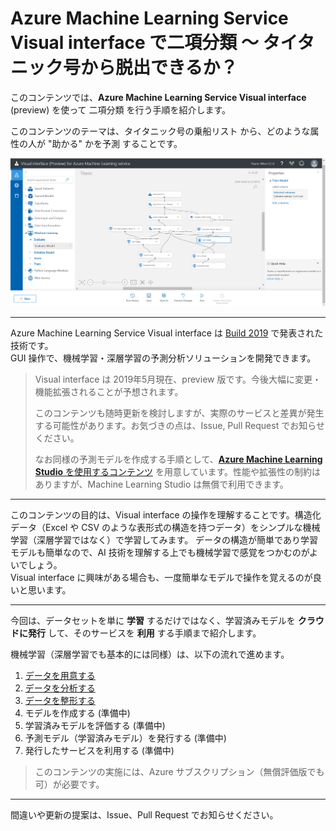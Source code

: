 # Azure Machine Learning Service Visual interface で二項分類 ～ タイタニック号から脱出できるか？

このコンテンツでは、**Azure Machine Learning Service Visual interface** (preview) を使って 二項分類 を行う手順を紹介します。

このコンテンツのテーマは、タイタニック号の乗船リスト から、どのような属性の人が "助かる" かを予測 することです。

![Azure Machine Learning Service Visual interface](./images/02/vi_experiment.jpg)

---

Azure Machine Learning Service Visual interface は [Build 2019](https://www.microsoft.com/en-us/build) で発表された技術です。  
GUI 操作で、機械学習・深層学習の予測分析ソリューションを開発できます。

> Visual interface は 2019年5月現在、preview 版です。今後大幅に変更・機能拡張されることが予想されます。
>
> このコンテンツも随時更新を検討しますが、実際のサービスと差異が発生する可能性があります。お気づきの点は、Issue, Pull Request でお知らせください。
>
> なお同様の予測モデルを作成する手順として、[**Azure Machine Learning Studio** を使用するコンテンツ](https://github.com/seosoft/Titanic_MachineLearningStudio) を用意しています。性能や拡張性の制約はありますが、Machine Learning Studio は無償で利用できます。

---

このコンテンツの目的は、Visual interface の操作を理解することです。構造化データ（Excel や CSV のような表形式の構造を持つデータ）をシンプルな機械学習（深層学習ではなく）で学習してみます。
データの構造が簡単であり学習モデルも簡単なので、AI 技術を理解する上でも機械学習で感覚をつかむのがよいでしょう。  
Visual interface に興味がある場合も、一度簡単なモデルで操作を覚えるのが良いと思います。

---

今回は、データセットを単に **学習** するだけではなく、学習済みモデルを **クラウドに発行** して、そのサービスを **利用** する手順まで紹介します。

機械学習（深層学習でも基本的には同様）は、以下の流れで進めます。

1. [データを用意する](./01_preparedata.md)
2. [データを分析する](./02_dataanalyze.md)
3. [データを整形する](./03_dataformat.md)
4. モデルを作成する (準備中)
5. 学習済みモデルを評価する (準備中)
6. 予測モデル（学習済みモデル）を発行する (準備中)
7. 発行したサービスを利用する (準備中)

> このコンテンツの実施には、Azure サブスクリプション（無償評価版でも可）が必要です。

---

間違いや更新の提案は、Issue、Pull Request でお知らせください。